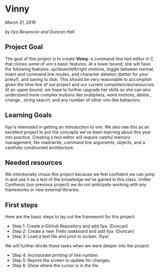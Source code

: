 # Vinny
*March 31, 2019*

*by Ilya Besancon and Duncan Hall*

## Project Goal
The goal of this project is to create **Vinny**: a command-line text editor in C that clones some of vim's basic features. At a lower bound, she will have the following features: up/down/left/right motions, toggle between normal, insert and command line modes, and character deletion (better for your pinky!), and saving to disk. This should be very reasonable to accomplish given the time-line of our project and our current competencies/resources. At an upper bound, we hope to further upgrade her skills so she can also understand more complex motions like multipliers, word motions, delete <motion>, change <motion>, string search, and any number of other vim-like behaviors.

## Learning Goals
Ilya is interested in getting an introduction to vim. We also see this as an excellent project to put the concepts we've been learning about this year into practice. Creating a text editor will require careful memory management, file read/write, command line arguments, objects, and a carefully constructed architecture.

## Needed resources
We intentionally chose this project because we feel confident we can jump in and use it as a test of the knowledge we've gained in this class. Unlike Cynthesis (our previous project) we do not anticipate working with any frameworks or new external libraries.

## First steps

Here are the basic steps to lay out the framework for this project:
- Step 1: Create a GitHub Repository and add Ilya. (Duncan)
- Step 2: Create a new Trello taskboard and add Ilya. (Duncan)
- Step 3: Load a text file and print to screen. (Ilya)

We will further divide these tasks when we were deeper into the project:
- Step 4: Incorporate printing of line number.
- Step 5: Reprint the screen to update for changes.
- Step 6: Show where the cursor is in the file.
